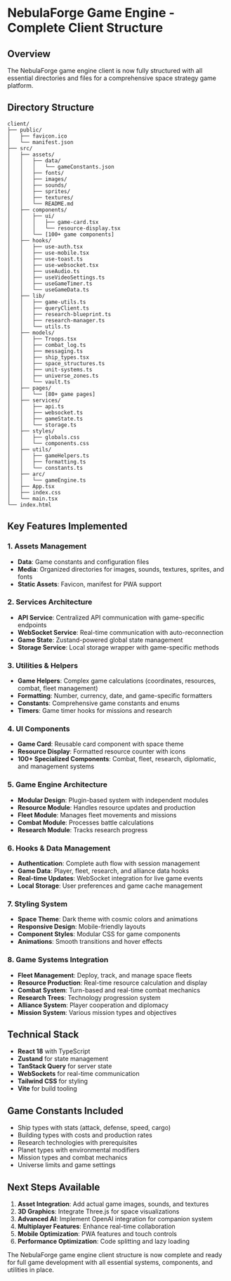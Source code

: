 # NebulaForge Game Engine - Complete Client Structure

## Overview
The NebulaForge game engine client is now fully structured with all essential directories and files for a comprehensive space strategy game platform.

## Directory Structure

```
client/
├── public/
│   ├── favicon.ico
│   └── manifest.json
├── src/
│   ├── assets/
│   │   ├── data/
│   │   │   └── gameConstants.json
│   │   ├── fonts/
│   │   ├── images/
│   │   ├── sounds/
│   │   ├── sprites/
│   │   ├── textures/
│   │   └── README.md
│   ├── components/
│   │   ├── ui/
│   │   │   ├── game-card.tsx
│   │   │   └── resource-display.tsx
│   │   └── [100+ game components]
│   ├── hooks/
│   │   ├── use-auth.tsx
│   │   ├── use-mobile.tsx
│   │   ├── use-toast.ts
│   │   ├── use-websocket.tsx
│   │   ├── useAudio.ts
│   │   ├── useVideoSettings.ts
│   │   ├── useGameTimer.ts
│   │   └── useGameData.ts
│   ├── lib/
│   │   ├── game-utils.ts
│   │   ├── queryClient.ts
│   │   ├── research-blueprint.ts
│   │   ├── research-manager.ts
│   │   └── utils.ts
│   ├── models/
│   │   ├── Troops.tsx
│   │   ├── combat_log.ts
│   │   ├── messaging.ts
│   │   ├── ship_types.tsx
│   │   ├── space_structures.ts
│   │   ├── unit-systems.ts
│   │   ├── universe_zones.ts
│   │   └── vault.ts
│   ├── pages/
│   │   └── [80+ game pages]
│   ├── services/
│   │   ├── api.ts
│   │   ├── websocket.ts
│   │   ├── gameState.ts
│   │   └── storage.ts
│   ├── styles/
│   │   ├── globals.css
│   │   └── components.css
│   ├── utils/
│   │   ├── gameHelpers.ts
│   │   ├── formatting.ts
│   │   └── constants.ts
│   ├── arc/
│   │   └── gameEngine.ts
│   ├── App.tsx
│   ├── index.css
│   └── main.tsx
└── index.html
```

## Key Features Implemented

### 1. Assets Management
- **Data**: Game constants and configuration files
- **Media**: Organized directories for images, sounds, textures, sprites, and fonts
- **Static Assets**: Favicon, manifest for PWA support

### 2. Services Architecture
- **API Service**: Centralized API communication with game-specific endpoints
- **WebSocket Service**: Real-time communication with auto-reconnection
- **Game State**: Zustand-powered global state management
- **Storage Service**: Local storage wrapper with game-specific methods

### 3. Utilities & Helpers
- **Game Helpers**: Complex game calculations (coordinates, resources, combat, fleet management)
- **Formatting**: Number, currency, date, and game-specific formatters
- **Constants**: Comprehensive game constants and enums
- **Timers**: Game timer hooks for missions and research

### 4. UI Components
- **Game Card**: Reusable card component with space theme
- **Resource Display**: Formatted resource counter with icons
- **100+ Specialized Components**: Combat, fleet, research, diplomatic, and management systems

### 5. Game Engine Architecture
- **Modular Design**: Plugin-based system with independent modules
- **Resource Module**: Handles resource updates and production
- **Fleet Module**: Manages fleet movements and missions
- **Combat Module**: Processes battle calculations
- **Research Module**: Tracks research progress

### 6. Hooks & Data Management
- **Authentication**: Complete auth flow with session management
- **Game Data**: Player, fleet, research, and alliance data hooks
- **Real-time Updates**: WebSocket integration for live game events
- **Local Storage**: User preferences and game cache management

### 7. Styling System
- **Space Theme**: Dark theme with cosmic colors and animations
- **Responsive Design**: Mobile-friendly layouts
- **Component Styles**: Modular CSS for game components
- **Animations**: Smooth transitions and hover effects

### 8. Game Systems Integration
- **Fleet Management**: Deploy, track, and manage space fleets
- **Resource Production**: Real-time resource calculation and display
- **Combat System**: Turn-based and real-time combat mechanics
- **Research Trees**: Technology progression system
- **Alliance System**: Player cooperation and diplomacy
- **Mission System**: Various mission types and objectives

## Technical Stack
- **React 18** with TypeScript
- **Zustand** for state management
- **TanStack Query** for server state
- **WebSockets** for real-time communication
- **Tailwind CSS** for styling
- **Vite** for build tooling

## Game Constants Included
- Ship types with stats (attack, defense, speed, cargo)
- Building types with costs and production rates
- Research technologies with prerequisites
- Planet types with environmental modifiers
- Mission types and combat mechanics
- Universe limits and game settings

## Next Steps Available
1. **Asset Integration**: Add actual game images, sounds, and textures
2. **3D Graphics**: Integrate Three.js for space visualizations
3. **Advanced AI**: Implement OpenAI integration for companion system
4. **Multiplayer Features**: Enhance real-time collaboration
5. **Mobile Optimization**: PWA features and touch controls
6. **Performance Optimization**: Code splitting and lazy loading

The NebulaForge game engine client structure is now complete and ready for full game development with all essential systems, components, and utilities in place.